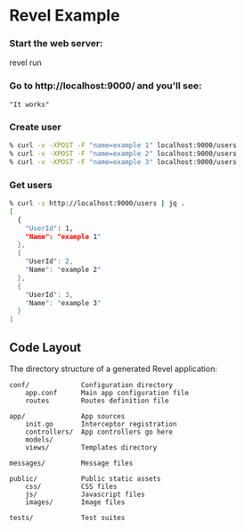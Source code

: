 # Revel Example

### Start the web server:

   revel run

### Go to http://localhost:9000/ and you'll see:

    "It works"

### Create user

```zsh
% curl -v -XPOST -F "name=example 1" localhost:9000/users
% curl -v -XPOST -F "name=example 2" localhost:9000/users
% curl -v -XPOST -F "name=example 3" localhost:9000/users
```

### Get users

```zsh
% curl -s http://localhost:9000/users | jq .
[
  {
    "UserId": 1,
    "Name": "example 1"
  },
  {
    "UserId": 2,
    "Name": "example 2"
  },
  {
    "UserId": 3,
    "Name": "example 3"
  }
]
```

## Code Layout

The directory structure of a generated Revel application:

    conf/             Configuration directory
        app.conf      Main app configuration file
        routes        Routes definition file

    app/              App sources
        init.go       Interceptor registration
        controllers/  App controllers go here
        models/
        views/        Templates directory

    messages/         Message files

    public/           Public static assets
        css/          CSS files
        js/           Javascript files
        images/       Image files

    tests/            Test suites
